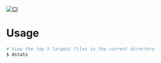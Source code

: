 [![CI](https://github.com/aleury/dstats/actions/workflows/ci.yml/badge.svg)](https://github.com/aleury/dstats/actions/workflows/ci.yml)

# Usage

```sh
# View the top 5 largest files in the current directory
$ dstats
```
